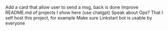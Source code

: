 Add a card that allow user to send a msg, back is done
Improve README.md of projects I show here (use chatgpt)
Speak about Ops? That I self host this project, for example
Make sure Linkstart bot is usable by everyone
